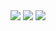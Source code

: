 <img src="https://img.shields.io/badge/CSharp-239120?style=flat-square&logo=CSharp&logoColor=white"/>
<img src="https://img.shields.io/badge/Unity-FFFFFF?style=flat-square&logo=Unity&logoColor=black"/>
<img src="https://img.shields.io/badge/.NET-FFFFFF?style=flat-square&logo=.NET%2B%2B&logoColor=black"/>
